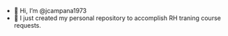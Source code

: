- 👋 Hi, I’m @jcampana1973
- 👀 I just created my personal repository to accomplish RH traning course requests.
<!---
jcampana1973/jcampana1973 is a ✨ special ✨ repository because its `README.md` (this file) appears on your GitHub profile.
You can click the Preview link to take a look at your changes.
--->
